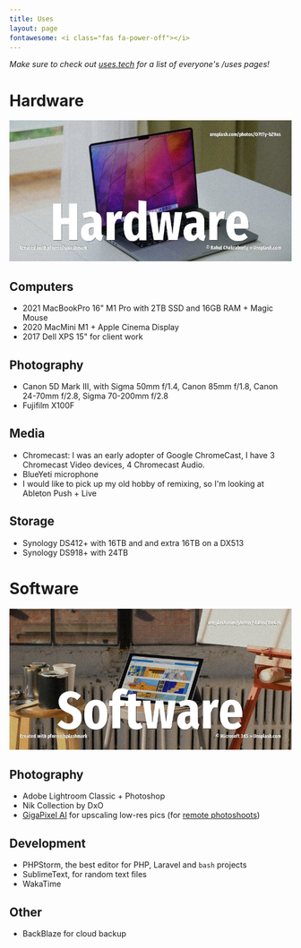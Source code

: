 ```yaml
---
title: Uses
layout: page
fontawesome: <i class="fas fa-power-off"></i>
---
```


_Make sure to check out [uses.tech](https://uses.tech/) for a list of everyone's /uses pages!_

# Hardware
![](/wp-content/uploads/2022/unsplash.m1pro.jpg)

## Computers
* 2021 MacBookPro 16" M1 Pro with 2TB SSD and 16GB RAM + Magic Mouse
* 2020 MacMini M1 + Apple Cinema Display
* 2017 Dell XPS 15" for client work

## Photography
* Canon 5D Mark III, with Sigma 50mm f/1.4, Canon 85mm f/1.8, Canon 24-70mm f/2.8, Sigma 70-200mm f/2.8
* Fujifilm X100F

## Media
* Chromecast: I was an early adopter of Google ChromeCast, I have 3 Chromecast Video devices, 4 Chromecast Audio.
* BlueYeti microphone
* I would like to pick up my old hobby of remixing, so I'm looking at Ableton Push + Live

## Storage
* Synology DS412+ with 16TB and and extra 16TB on a DX513
* Synology DS918+ with 24TB


# Software
![](/wp-content/uploads/2022/unsplash.software.jpg)

## Photography
* Adobe Lightroom Classic + Photoshop
* Nik Collection by DxO
* [GigaPixel AI](https://www.topazlabs.com/gigapixel-ai) for upscaling low-res pics (for [remote photoshoots](/2020/05/30/simple-remote-portrait-photography/))

## Development
* PHPStorm, the best editor for PHP, Laravel and  `bash` projects
* SublimeText, for random text files
* WakaTime

## Other
* BackBlaze for cloud backup